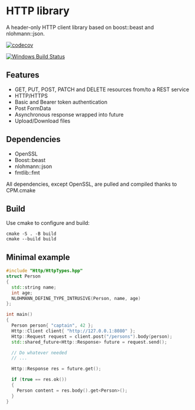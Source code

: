 # HTTP library

A header-only HTTP client library based on boost::beast and nlohmann::json.

[![codecov](https://codecov.io/github/jfayot/Http/graph/badge.svg?token=5I11CHFIZI)](https://codecov.io/github/jfayot/Http)

[![Windows Build Status](https://github.com/jfayot/Http/actions/workflows/tests.yml/badge.svg)](https://github.com/jfayot/Http/actions/workflows/tests.yml)

## Features

*   GET, PUT, POST, PATCH and DELETE resources from/to a REST service
*   HTTP/HTTPS
*   Basic and Bearer token authentication
*   Post FormData
*   Asynchronous response wrapped into future
*   Upload/Download files

## Dependencies

*   OpenSSL
*   Boost::beast
*   nlohmann::json
*   fmtlib::fmt

All dependencies, except OpenSSL, are pulled and compiled thanks to CPM.cmake

## Build


Use cmake to configure and build:

```console
cmake -S . -B build
cmake --build build 
```

## Minimal example

```c++
#include "Http/HttpTypes.hpp"
struct Person
{
  std::string name;
  int age;
  NLOHMANN_DEFINE_TYPE_INTRUSIVE(Person, name, age)
};

int main()
{
  Person person{ "captain", 42 };
  Http::Client client{ "http://127.0.0.1:8080" };
  Http::Request request = client.post("/persons").body(person);
  std::shared_future<Http::Response> future = request.send();

  // Do whatever needed
  // ...

  Http::Response res = future.get();

  if (true == res.ok())
  {
    Person content = res.body().get<Person>();
  }
}
```
